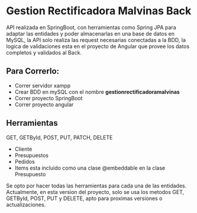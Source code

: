 # Gestion Rectificadora Malvinas Back
API realizada en SpringBoot, con herramientas como Spring JPA para adaptar las entidades y poder almacenarlas en una base de datos en MySQL, la API solo realiza las request necesarias conectadas a la BDD, la logica de validaciones esta en el proyecto de Angular que provee los datos completos y validados al Back.
<h2>Para Correrlo:</h2>
<ul>
<li>Correr servidor xampp</li>
<li>Crear BDD en mySQL con el nombre <strong>gestionrectificadoramalvinas</strong></li>
<li>Correr proyecto SpringBoot</li>
<li>Correr proyecto angular</li>
</ul>
<h2>Herramientas</h2>
<p>GET, GETById, POST, PUT, PATCH, DELETE</p>
<ul>
<li>Cliente</li>
<li>Presupuestos</li>
<li>Pedidos</li>
<li>Items esta incluido como una clase @embeddable en la clase Presupuesto</li>
</ul>
<p>
  Se opto por hacer todas las herramientas para cada una de las entidades. Actualmente, en esta version del proyecto, solo se usa los metodos GET, GETById, POST, PUT y DELETE, apto para proximas versiones o actualizaciones.
